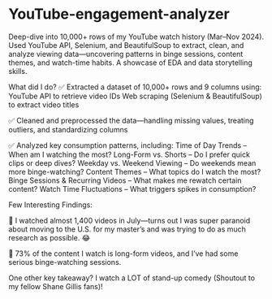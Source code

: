 # YouTube-engagement-analyzer
Deep-dive into 10,000+ rows of my YouTube watch history (Mar–Nov 2024). Used YouTube API, Selenium, and BeautifulSoup to extract, clean, and analyze viewing data—uncovering patterns in binge sessions, content themes, and watch-time habits. A showcase of EDA and data storytelling skills.

What did I do?
✅ Extracted a dataset of 10,000+ rows and 9 columns using:
YouTube API to retrieve video IDs
Web scraping (Selenium & BeautifulSoup) to extract video titles

 ✅ Cleaned and preprocessed the data—handling missing values, treating outliers, and standardizing columns

 ✅ Analyzed key consumption patterns, including:
Time of Day Trends – When am I watching the most?
Long-Form vs. Shorts – Do I prefer quick clips or deep dives?
Weekday vs. Weekend Viewing – Do weekends mean more binge-watching?
Content Themes – What topics do I watch the most?
Binge Sessions & Recurring Videos – What makes me rewatch certain content?
Watch Time Fluctuations – What triggers spikes in consumption?

Few Interesting Findings:

📌 I watched almost 1,400 videos in July—turns out I was super paranoid about moving to the U.S. for my master’s and was trying to do as much research as possible. 😂

📌 73% of the content I watch is long-form videos, and I’ve had some serious binge-watching sessions.

One other key takeaway? I watch a LOT of stand-up comedy (Shoutout to my fellow Shane Gillis fans)!
